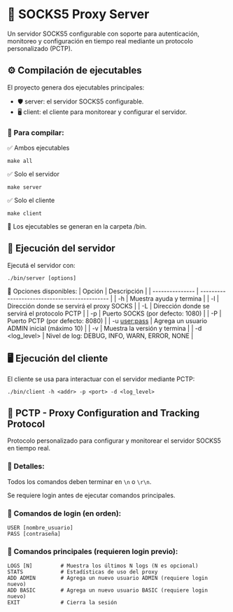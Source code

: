 # 🧦 SOCKS5 Proxy Server
Un servidor SOCKS5 configurable con soporte para autenticación, monitoreo y configuración en tiempo real mediante un protocolo personalizado (PCTP).

## ⚙️ Compilación de ejecutables
El proyecto genera dos ejecutables principales:

* 🛡️ server: el servidor SOCKS5 configurable.
* 🖥️ client: el cliente para monitorear y configurar el servidor.

### 🔨 Para compilar:
✅ Ambos ejecutables

```
make all
```
✅ Solo el servidor

```
make server
```
✅ Solo el cliente

```
make client
```

📁 Los ejecutables se generan en la carpeta /bin.

## 🚀 Ejecución del servidor
Ejecutá el servidor con:

```
./bin/server [options]
```

📄 Opciones disponibles:
| Opción	      | Descripción                                   |
| --------------- | --------------------------------------------- |
| -h	          | Muestra ayuda y termina                       |
| -l <addr>	      | Dirección donde se servirá el proxy SOCKS     |
| -L <addr>	      | Dirección donde se servirá el protocolo PCTP  |
| -p <port>	      | Puerto SOCKS (por defecto: 1080)              |
| -P <port>	      | Puerto PCTP (por defecto: 8080)               |
| -u <user:pass>  |	Agrega un usuario ADMIN inicial (máximo 10)   |
| -v	          | Muestra la versión y termina                  |
| -d <log_level>  |	Nivel de log: DEBUG, INFO, WARN, ERROR, NONE  |

## 🖥️ Ejecución del cliente
El cliente se usa para interactuar con el servidor mediante PCTP:

```
./bin/client -h <addr> -p <port> -d <log_level>
```

## 📡 PCTP - Proxy Configuration and Tracking Protocol
Protocolo personalizado para configurar y monitorear el servidor SOCKS5 en tiempo real.

### 📌 Detalles:
Todos los comandos deben terminar en `\n` o `\r\n`.

Se requiere login antes de ejecutar comandos principales.

### 🔐 Comandos de login (en orden):

```
USER [nombre_usuario]
PASS [contraseña]
```
### 🧭 Comandos principales (requieren login previo):

```
LOGS [N]         # Muestra los últimos N logs (N es opcional)
STATS            # Estadísticas de uso del proxy
ADD ADMIN        # Agrega un nuevo usuario ADMIN (requiere login nuevo)
ADD BASIC        # Agrega un nuevo usuario BASIC (requiere login nuevo)
EXIT             # Cierra la sesión
```
